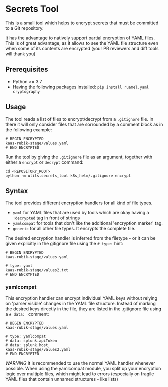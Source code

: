 # Secrets Tool
This is a small tool which helps to encrypt secrets that must be committed to a Git repository.

It has the advantage to natively support partial encryption of YAML files. This is of great advantage, as it allows to see the YAML file structure even when some of its contents are encrypted (your PR reviewers and diff tools will thank you)

## Prerequisites
* Python >= 3.7
* Having the following packages installed: `pip install ruamel.yaml cryptography`

## Usage
The tool reads a list of files to encrypt/decrypt from a `.gitignore` file. In there it will only consider files that are sorrounded by a comment block as in the following example:

```
# BEGIN ENCRYPTED
kaas-rubik-stage/values.yaml
# END ENCRYPTED
```

Run the tool by giving the `.gitignore` file as an argument, together with either a `encrypt` or `decrypt` command:

```
cd <REPOSITORY_ROOT>
python -m utils.secrets_tool k8s_helm/.gitignore encrypt
```

## Syntax
The tool provides different encryption handlers for all kind of file types.
* `yaml` for YAML files that are used by tools which are okay having a `!decrypted` tag in front of strings
* `yamlcompat` for tools that don't like the additional 'encryption marker' tag.
* `generic` for all other file types. It encrypts the complete file.

The desired encryption handler is inferred from the filetype - or it can be given explicitly in the gitignore file using the `# type:` hint:

```
# BEGIN ENCRYPTED
kaas-rubik-stage/values.yaml

# type: yaml
kaas-rubik-stage/values2.txt
# END ENCRYPTED
```

### yamlcompat
This encryption handler can encrypt individual YAML keys without relying on 'parser visible' changes in the YAML file structure.
Instead of marking the desired keys directly in the file, they are listed in the .gitignore file using a `# data: ` comment:

```
# BEGIN ENCRYPTED
kaas-rubik-stage/values.yaml

# type: yamlcompat
# data: splunk.apiToken
# data: splunk.host
kaas-rubik-stage/values2.yaml
# END ENCRYPTED
```

*WARNING* It is recommended to use the normal YAML handler whenever possible. When using the yamlcompat module, you split up your encryption logic over multiple files, which might lead to errors (especially on fragile YAML files that contain unnamed structures - like lists)
